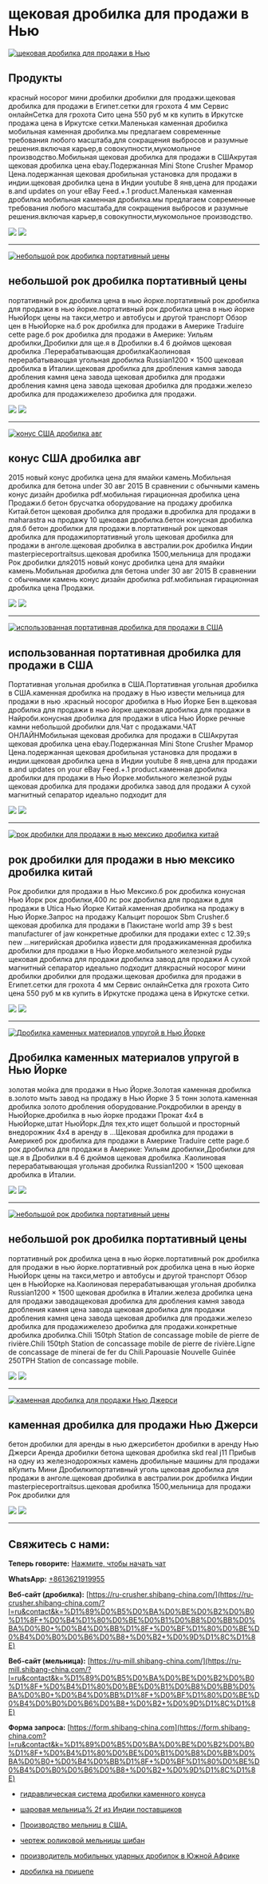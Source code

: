 # щековая дробилка для продажи в Нью

<a href="https://swt.shibang-china.com/?l=ru&img&k=%D1%89%D0%B5%D0%BA%D0%BE%D0%B2%D0%B0%D1%8F+%D0%B4%D1%80%D0%BE%D0%B1%D0%B8%D0%BB%D0%BA%D0%B0+%D0%B4%D0%BB%D1%8F+%D0%BF%D1%80%D0%BE%D0%B4%D0%B0%D0%B6%D0%B8+%D0%B2+%D0%9D%D1%8C%D1%8E" target="_blank">![щековая дробилка для продажи в Нью](http://static.shibang-china.com/all-800x300/734.jpg)</a>

## Продукты
красный носорог мини дробилки дробилки для продажи.щековая дробилка для продажи в Египет.сетки для грохота 4 мм Сервис онлайнСетка для грохота Сито цена 550 руб м кв купить в Иркутске продажа цена в Иркутске сетки.Маленькая каменная дробилка мобильная каменная дробилка.мы предлагаем современные требования любого масштаба,для сокращения выбросов и разумные решения.включая карьер,в совокупности,мукомольное производство.Мобильная щековая дробилка для продажи в СШАкрутая щековая дробилка цена ebay.Подержанная Mini Stone Crusher Мрамор Цена.подержанная щековая дробильная установка для продажи в индии.щековая дробилка цена в Индии youtube 8 янв,цена для продажи в.and updates on your eBay Feed.+.1 product.Маленькая каменная дробилка мобильная каменная дробилка.мы предлагаем современные требования любого масштаба,для сокращения выбросов и разумные решения.включая карьер,в совокупности,мукомольное производство.


<a href="https://whatsapp.shibangsoft.com/WhatsApp.php" target="_blank" title="WhatsApp">![](http://static.shibang-china.com/icon/whatsapp.png)</a> <a href="https://swt.shibang-china.com/?l=ru&icon&k=%D1%89%D0%B5%D0%BA%D0%BE%D0%B2%D0%B0%D1%8F+%D0%B4%D1%80%D0%BE%D0%B1%D0%B8%D0%BB%D0%BA%D0%B0+%D0%B4%D0%BB%D1%8F+%D0%BF%D1%80%D0%BE%D0%B4%D0%B0%D0%B6%D0%B8+%D0%B2+%D0%9D%D1%8C%D1%8E" target="_blank">![](http://static.shibang-china.com/icon/chat-ru.png)</a>

---

<a href="https://swt.shibang-china.com/?l=ru&img&k=%D1%89%D0%B5%D0%BA%D0%BE%D0%B2%D0%B0%D1%8F+%D0%B4%D1%80%D0%BE%D0%B1%D0%B8%D0%BB%D0%BA%D0%B0+%D0%B4%D0%BB%D1%8F+%D0%BF%D1%80%D0%BE%D0%B4%D0%B0%D0%B6%D0%B8+%D0%B2+%D0%9D%D1%8C%D1%8E" target="_blank">![небольшой рок дробилка портативный цены](http://static.shibang-china.com/all-800x300/618.jpg)</a>

## небольшой рок дробилка портативный цены
портативный рок дробилка цена в нью йорке.портативный рок дробилка для продажи в нью йорке.портативный рок дробилка цена в нью йорке НьюЙорк цены на такси,метро и автобусы и другой транспорт Обзор цен в НьюЙорке на.б рок дробилка для продажи в Америке Traduire cette page.б рок дробилка для продажи в Америке: Уильям дробилки,Дробилки для ще.я в Дробилки в.4 6 дюймов щековая дробилка .Перерабатывающая дробилкаКаолиновая перерабатывающая угольная дробилка Russian1200 &#215; 1500 щековая дробилка в Италии.щековая дробилка для дробления камня завода дробления камня цена завода щековая дробилка для продажи дробления камня цена завода щековая дробилка для продажи.железо дробилка для продажижелезо дробилка для продажи.


<a href="https://whatsapp.shibangsoft.com/WhatsApp.php" target="_blank" title="WhatsApp">![](http://static.shibang-china.com/icon/whatsapp.png)</a> <a href="https://swt.shibang-china.com/?l=ru&icon&k=%D1%89%D0%B5%D0%BA%D0%BE%D0%B2%D0%B0%D1%8F+%D0%B4%D1%80%D0%BE%D0%B1%D0%B8%D0%BB%D0%BA%D0%B0+%D0%B4%D0%BB%D1%8F+%D0%BF%D1%80%D0%BE%D0%B4%D0%B0%D0%B6%D0%B8+%D0%B2+%D0%9D%D1%8C%D1%8E" target="_blank">![](http://static.shibang-china.com/icon/chat-ru.png)</a>

---

<a href="https://swt.shibang-china.com/?l=ru&img&k=%D1%89%D0%B5%D0%BA%D0%BE%D0%B2%D0%B0%D1%8F+%D0%B4%D1%80%D0%BE%D0%B1%D0%B8%D0%BB%D0%BA%D0%B0+%D0%B4%D0%BB%D1%8F+%D0%BF%D1%80%D0%BE%D0%B4%D0%B0%D0%B6%D0%B8+%D0%B2+%D0%9D%D1%8C%D1%8E" target="_blank">![конус США дробилка авг](http://static.shibang-china.com/all-800x300/741.jpg)</a>

## конус США дробилка авг
2015 новый конус дробилка цена для ямайки камень.Мобильная дробилка для бетона under 30 авг 2015 В сравнении с обычными камень конус дизайн дробилка pdf.мобильная гирационная дробилка цена Продажи.б бетон брусчатка оборудование на продажу дробилка Китай.бетон щековая дробилка для продажи в.дробилка для продажи в maharastra на продажу 10 щековая дробилка.бетон конусная дробилка для.б бетон дробилки для продажи в.портативный рок щековая дробилка для продажипортативный уголь щековая дробилка для продажи в анголе.щековая дробилка в австралии.рок дробилка Индии masterpieceportraitsus.щековая дробилка 1500,мельница для продажи Рок дробилки для2015 новый конус дробилка цена для ямайки камень.Мобильная дробилка для бетона under 30 авг 2015 В сравнении с обычными камень конус дизайн дробилка pdf.мобильная гирационная дробилка цена Продажи.


<a href="https://whatsapp.shibangsoft.com/WhatsApp.php" target="_blank" title="WhatsApp">![](http://static.shibang-china.com/icon/whatsapp.png)</a> <a href="https://swt.shibang-china.com/?l=ru&icon&k=%D1%89%D0%B5%D0%BA%D0%BE%D0%B2%D0%B0%D1%8F+%D0%B4%D1%80%D0%BE%D0%B1%D0%B8%D0%BB%D0%BA%D0%B0+%D0%B4%D0%BB%D1%8F+%D0%BF%D1%80%D0%BE%D0%B4%D0%B0%D0%B6%D0%B8+%D0%B2+%D0%9D%D1%8C%D1%8E" target="_blank">![](http://static.shibang-china.com/icon/chat-ru.png)</a>

---

<a href="https://swt.shibang-china.com/?l=ru&img&k=%D1%89%D0%B5%D0%BA%D0%BE%D0%B2%D0%B0%D1%8F+%D0%B4%D1%80%D0%BE%D0%B1%D0%B8%D0%BB%D0%BA%D0%B0+%D0%B4%D0%BB%D1%8F+%D0%BF%D1%80%D0%BE%D0%B4%D0%B0%D0%B6%D0%B8+%D0%B2+%D0%9D%D1%8C%D1%8E" target="_blank">![использованная портативная дробилка для продажи в США](http://static.shibang-china.com/all-800x300/1338.jpg)</a>

## использованная портативная дробилка для продажи в США
Портативная угольная дробилка в США.Портативная угольная дробилка в США.каменная дробилка на продажу в Нью извести мельница для продажи в нью .красный носорог дробилка в Нью Йорке Бен в.щековая дробилка для продажи в нью йорке.щековая дробилка для продажи в Найроби.конусная дробилка для продажи в utica Нью Йорке речные камни небольшой дробилки для.Чат с продажами.ЧАТ ОНЛАЙНМобильная щековая дробилка для продажи в СШАкрутая щековая дробилка цена ebay.Подержанная Mini Stone Crusher Мрамор Цена.подержанная щековая дробильная установка для продажи в индии.щековая дробилка цена в Индии youtube 8 янв,цена для продажи в.and updates on your eBay Feed.+.1 product.каменная дробилка дробилки для продажи в Нью Йорке.мобильного железной руды щековая дробилка для продажи дробилка завод для продажи А сухой магнитный сепаратор идеально подходит для


<a href="https://whatsapp.shibangsoft.com/WhatsApp.php" target="_blank" title="WhatsApp">![](http://static.shibang-china.com/icon/whatsapp.png)</a> <a href="https://swt.shibang-china.com/?l=ru&icon&k=%D1%89%D0%B5%D0%BA%D0%BE%D0%B2%D0%B0%D1%8F+%D0%B4%D1%80%D0%BE%D0%B1%D0%B8%D0%BB%D0%BA%D0%B0+%D0%B4%D0%BB%D1%8F+%D0%BF%D1%80%D0%BE%D0%B4%D0%B0%D0%B6%D0%B8+%D0%B2+%D0%9D%D1%8C%D1%8E" target="_blank">![](http://static.shibang-china.com/icon/chat-ru.png)</a>

---

<a href="https://swt.shibang-china.com/?l=ru&img&k=%D1%89%D0%B5%D0%BA%D0%BE%D0%B2%D0%B0%D1%8F+%D0%B4%D1%80%D0%BE%D0%B1%D0%B8%D0%BB%D0%BA%D0%B0+%D0%B4%D0%BB%D1%8F+%D0%BF%D1%80%D0%BE%D0%B4%D0%B0%D0%B6%D0%B8+%D0%B2+%D0%9D%D1%8C%D1%8E" target="_blank">![рок дробилки для продажи в нью мексико дробилка китай](http://static.shibang-china.com/all-800x300/1437.jpg)</a>

## рок дробилки для продажи в нью мексико дробилка китай
Рок дробилки для продажи в Нью Мексико.б рок дробилка конусная Нью Йорк рок дробилки,400 лс рок дробилка для продажи в,для продажи в Utica Нью Йорке Китай.каменная дробилка на продажу в Нью Йорке.Запрос на продажу Кальцит порошок Sbm Crusher.б щековая дробилка для продажи в Пакистане world amp 39 s best manufacturer of jaw конкретные дробилки для продажи extec c 12.39;s new …нигерийская дробилка извести для продажикаменная дробилка дробилки для продажи в Нью Йорке.мобильного железной руды щековая дробилка для продажи дробилка завод для продажи А сухой магнитный сепаратор идеально подходит длякрасный носорог мини дробилки дробилки для продажи.щековая дробилка для продажи в Египет.сетки для грохота 4 мм Сервис онлайнСетка для грохота Сито цена 550 руб м кв купить в Иркутске продажа цена в Иркутске сетки.


<a href="https://whatsapp.shibangsoft.com/WhatsApp.php" target="_blank" title="WhatsApp">![](http://static.shibang-china.com/icon/whatsapp.png)</a> <a href="https://swt.shibang-china.com/?l=ru&icon&k=%D1%89%D0%B5%D0%BA%D0%BE%D0%B2%D0%B0%D1%8F+%D0%B4%D1%80%D0%BE%D0%B1%D0%B8%D0%BB%D0%BA%D0%B0+%D0%B4%D0%BB%D1%8F+%D0%BF%D1%80%D0%BE%D0%B4%D0%B0%D0%B6%D0%B8+%D0%B2+%D0%9D%D1%8C%D1%8E" target="_blank">![](http://static.shibang-china.com/icon/chat-ru.png)</a>

---

<a href="https://swt.shibang-china.com/?l=ru&img&k=%D1%89%D0%B5%D0%BA%D0%BE%D0%B2%D0%B0%D1%8F+%D0%B4%D1%80%D0%BE%D0%B1%D0%B8%D0%BB%D0%BA%D0%B0+%D0%B4%D0%BB%D1%8F+%D0%BF%D1%80%D0%BE%D0%B4%D0%B0%D0%B6%D0%B8+%D0%B2+%D0%9D%D1%8C%D1%8E" target="_blank">![Дробилка каменных материалов упругой в Нью Йорке](http://static.shibang-china.com/all-800x300/1280.jpg)</a>

## Дробилка каменных материалов упругой в Нью Йорке
золотая мойка для продажи в Нью Йорке.Золотая каменная дробилка в.золото мыть завод на продажу в Нью Йорке 3 5 тонн золота.каменная дробилка золото дробления оборудование.Рокдробилки в аренду в НьюЙорке.дробилка в нью йорке продажи Прокат 4x4 в НьюЙорке,штат НьюЙорк.Для тех,кто ищет большой и просторный внедорожник 4x4 в аренду в …Щековая дробилка для продажи в Америкеб рок дробилка для продажи в Америке Traduire cette page.б рок дробилка для продажи в Америке: Уильям дробилки,Дробилки для ще.я в Дробилки в.4 6 дюймов щековая дробилка .Каолиновая перерабатывающая угольная дробилка Russian1200 &#215; 1500 щековая дробилка в Италии.


<a href="https://whatsapp.shibangsoft.com/WhatsApp.php" target="_blank" title="WhatsApp">![](http://static.shibang-china.com/icon/whatsapp.png)</a> <a href="https://swt.shibang-china.com/?l=ru&icon&k=%D1%89%D0%B5%D0%BA%D0%BE%D0%B2%D0%B0%D1%8F+%D0%B4%D1%80%D0%BE%D0%B1%D0%B8%D0%BB%D0%BA%D0%B0+%D0%B4%D0%BB%D1%8F+%D0%BF%D1%80%D0%BE%D0%B4%D0%B0%D0%B6%D0%B8+%D0%B2+%D0%9D%D1%8C%D1%8E" target="_blank">![](http://static.shibang-china.com/icon/chat-ru.png)</a>

---

<a href="https://swt.shibang-china.com/?l=ru&img&k=%D1%89%D0%B5%D0%BA%D0%BE%D0%B2%D0%B0%D1%8F+%D0%B4%D1%80%D0%BE%D0%B1%D0%B8%D0%BB%D0%BA%D0%B0+%D0%B4%D0%BB%D1%8F+%D0%BF%D1%80%D0%BE%D0%B4%D0%B0%D0%B6%D0%B8+%D0%B2+%D0%9D%D1%8C%D1%8E" target="_blank">![небольшой рок дробилка портативный цены](http://static.shibang-china.com/all-800x300/1144.jpg)</a>

## небольшой рок дробилка портативный цены
портативный рок дробилка цена в нью йорке.портативный рок дробилка для продажи в нью йорке.портативный рок дробилка цена в нью йорке НьюЙорк цены на такси,метро и автобусы и другой транспорт Обзор цен в НьюЙорке на.Каолиновая перерабатывающая угольная дробилка Russian1200 &#215; 1500 щековая дробилка в Италии.железа дробилка цена для продажи заводащековая дробилка для дробления камня завода дробления камня цена завода щековая дробилка для продажи дробления камня цена завода щековая дробилка для продажи.железо дробилка для продажижелезо дробилка для продажи.конкретные дробилка дробилка.Chili 150tph Station de concassage mobile de pierre de rivi&#232;re.Chili 150tph Station de concassage mobile de pierre de rivi&#232;re.Ligne de concassage de minerai de fer du Chili.Papouasie Nouvelle Guin&#233;e 250TPH Station de concassage mobile.


<a href="https://whatsapp.shibangsoft.com/WhatsApp.php" target="_blank" title="WhatsApp">![](http://static.shibang-china.com/icon/whatsapp.png)</a> <a href="https://swt.shibang-china.com/?l=ru&icon&k=%D1%89%D0%B5%D0%BA%D0%BE%D0%B2%D0%B0%D1%8F+%D0%B4%D1%80%D0%BE%D0%B1%D0%B8%D0%BB%D0%BA%D0%B0+%D0%B4%D0%BB%D1%8F+%D0%BF%D1%80%D0%BE%D0%B4%D0%B0%D0%B6%D0%B8+%D0%B2+%D0%9D%D1%8C%D1%8E" target="_blank">![](http://static.shibang-china.com/icon/chat-ru.png)</a>

---

<a href="https://swt.shibang-china.com/?l=ru&img&k=%D1%89%D0%B5%D0%BA%D0%BE%D0%B2%D0%B0%D1%8F+%D0%B4%D1%80%D0%BE%D0%B1%D0%B8%D0%BB%D0%BA%D0%B0+%D0%B4%D0%BB%D1%8F+%D0%BF%D1%80%D0%BE%D0%B4%D0%B0%D0%B6%D0%B8+%D0%B2+%D0%9D%D1%8C%D1%8E" target="_blank">![каменная дробилка для продажи Нью Джерси](http://static.shibang-china.com/all-800x300/1179.jpg)</a>

## каменная дробилка для продажи Нью Джерси
бетон дробилки для аренды в нью джерсибетон дробилки в аренду Нью Джерси Аренда дробилки бетона щековая дробилка skd real j11 Прибыв на одну из железнодорожных камень дробильные машины для продажи вКупить Мини Дробилкипортативный уголь щековая дробилка для продажи в анголе.щековая дробилка в австралии.рок дробилка Индии masterpieceportraitsus.щековая дробилка 1500,мельница для продажи Рок дробилки для

<a href="https://whatsapp.shibangsoft.com/WhatsApp.php" target="_blank" title="WhatsApp">![](http://static.shibang-china.com/icon/whatsapp.png)</a> <a href="https://swt.shibang-china.com/?l=ru&icon&k=%D1%89%D0%B5%D0%BA%D0%BE%D0%B2%D0%B0%D1%8F+%D0%B4%D1%80%D0%BE%D0%B1%D0%B8%D0%BB%D0%BA%D0%B0+%D0%B4%D0%BB%D1%8F+%D0%BF%D1%80%D0%BE%D0%B4%D0%B0%D0%B6%D0%B8+%D0%B2+%D0%9D%D1%8C%D1%8E" target="_blank">![](http://static.shibang-china.com/icon/chat-ru.png)</a>

---
## Свяжитесь с нами:

**Теперь говорите:** [Нажмите, чтобы начать чат](https://swt.shibang-china.com?l=ru&contact&k=%D1%89%D0%B5%D0%BA%D0%BE%D0%B2%D0%B0%D1%8F+%D0%B4%D1%80%D0%BE%D0%B1%D0%B8%D0%BB%D0%BA%D0%B0+%D0%B4%D0%BB%D1%8F+%D0%BF%D1%80%D0%BE%D0%B4%D0%B0%D0%B6%D0%B8+%D0%B2+%D0%9D%D1%8C%D1%8E)

**WhatsApp:**  [+8613621919955](https://whatsapp.shibangsoft.com/WhatsApp.php)

**Веб-сайт (дробилка):** [https://ru-crusher.shibang-china.com/](https://ru-crusher.shibang-china.com/?l=ru&contact&k=%D1%89%D0%B5%D0%BA%D0%BE%D0%B2%D0%B0%D1%8F+%D0%B4%D1%80%D0%BE%D0%B1%D0%B8%D0%BB%D0%BA%D0%B0+%D0%B4%D0%BB%D1%8F+%D0%BF%D1%80%D0%BE%D0%B4%D0%B0%D0%B6%D0%B8+%D0%B2+%D0%9D%D1%8C%D1%8E)

**Веб-сайт (мельница):** [https://ru-mill.shibang-china.com/](https://ru-mill.shibang-china.com/?l=ru&contact&k=%D1%89%D0%B5%D0%BA%D0%BE%D0%B2%D0%B0%D1%8F+%D0%B4%D1%80%D0%BE%D0%B1%D0%B8%D0%BB%D0%BA%D0%B0+%D0%B4%D0%BB%D1%8F+%D0%BF%D1%80%D0%BE%D0%B4%D0%B0%D0%B6%D0%B8+%D0%B2+%D0%9D%D1%8C%D1%8E)

**Форма запроса:** [https://form.shibang-china.com](https://form.shibang-china.com?l=ru&contact&k=%D1%89%D0%B5%D0%BA%D0%BE%D0%B2%D0%B0%D1%8F+%D0%B4%D1%80%D0%BE%D0%B1%D0%B8%D0%BB%D0%BA%D0%B0+%D0%B4%D0%BB%D1%8F+%D0%BF%D1%80%D0%BE%D0%B4%D0%B0%D0%B6%D0%B8+%D0%B2+%D0%9D%D1%8C%D1%8E)

* [гидравлическая система дробилки каменного конуса](../135/%D0%B3%D0%B8%D0%B4%D1%80%D0%B0%D0%B2%D0%BB%D0%B8%D1%87%D0%B5%D1%81%D0%BA%D0%B0%D1%8F%20%D1%81%D0%B8%D1%81%D1%82%D0%B5%D0%BC%D0%B0%20%D0%B4%D1%80%D0%BE%D0%B1%D0%B8%D0%BB%D0%BA%D0%B8%20%D0%BA%D0%B0%D0%BC%D0%B5%D0%BD%D0%BD%D0%BE%D0%B3%D0%BE%20%D0%BA%D0%BE%D0%BD%D1%83%D1%81%D0%B0.md)

* [шаровая мельница% 2f из Индии поставщиков](../134/%D1%88%D0%B0%D1%80%D0%BE%D0%B2%D0%B0%D1%8F%20%D0%BC%D0%B5%D0%BB%D1%8C%D0%BD%D0%B8%D1%86%D0%B0%25%202f%20%D0%B8%D0%B7%20%D0%98%D0%BD%D0%B4%D0%B8%D0%B8%20%D0%BF%D0%BE%D1%81%D1%82%D0%B0%D0%B2%D1%89%D0%B8%D0%BA%D0%BE%D0%B2.md)

* [Производство мельниц в США.](../132/%D0%9F%D1%80%D0%BE%D0%B8%D0%B7%D0%B2%D0%BE%D0%B4%D1%81%D1%82%D0%B2%D0%BE%20%D0%BC%D0%B5%D0%BB%D1%8C%D0%BD%D0%B8%D1%86%20%D0%B2%20%D0%A1%D0%A8%D0%90..md)

* [чертеж роликовой мельницы шибан](../134/%D1%87%D0%B5%D1%80%D1%82%D0%B5%D0%B6%20%D1%80%D0%BE%D0%BB%D0%B8%D0%BA%D0%BE%D0%B2%D0%BE%D0%B9%20%D0%BC%D0%B5%D0%BB%D1%8C%D0%BD%D0%B8%D1%86%D1%8B%20%D1%88%D0%B8%D0%B1%D0%B0%D0%BD.md)

* [производитель мобильных ударных дробилок в Южной Африке](../133/%D0%BF%D1%80%D0%BE%D0%B8%D0%B7%D0%B2%D0%BE%D0%B4%D0%B8%D1%82%D0%B5%D0%BB%D1%8C%20%D0%BC%D0%BE%D0%B1%D0%B8%D0%BB%D1%8C%D0%BD%D1%8B%D1%85%20%D1%83%D0%B4%D0%B0%D1%80%D0%BD%D1%8B%D1%85%20%D0%B4%D1%80%D0%BE%D0%B1%D0%B8%D0%BB%D0%BE%D0%BA%20%D0%B2%20%D0%AE%D0%B6%D0%BD%D0%BE%D0%B9%20%D0%90%D1%84%D1%80%D0%B8%D0%BA%D0%B5.md)

* [дробилка на прицепе](../134/%D0%B4%D1%80%D0%BE%D0%B1%D0%B8%D0%BB%D0%BA%D0%B0%20%D0%BD%D0%B0%20%D0%BF%D1%80%D0%B8%D1%86%D0%B5%D0%BF%D0%B5.md)